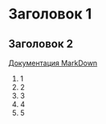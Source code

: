# Заголовок 1
## Заголовок 2

[Документация MarkDown](https://doka.guide/tools/markdown/)

1. 1
2. 2
3. 3
4. 4
5. 5
